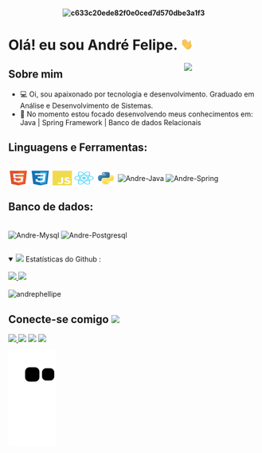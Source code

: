 <h4 align="center">
 
![c633c20ede82f0e0ced7d570dbe3a1f3](https://user-images.githubusercontent.com/70382532/138322189-2db8df52-9dcb-40a0-88a8-c365466bd33d.gif)



<h1> Olá! eu sou André Felipe. <img src="https://github.com/LeonardoYz/LeonardoYz/blob/main/assets/Hi.gif" width="25"></h1>
 
<img align="right" width="30%" src="https://cdn.dribbble.com/users/220167/screenshots/2373375/resp_dribbble.gif">

<h2> Sobre mim </h2>

- 💻 Oi, sou apaixonado por tecnologia e desenvolvimento. Graduado em Análise e Desenvolvimento de Sistemas. 
- 🔭 No momento estou focado desenvolvendo meus conhecimentos em: <br> Java | Spring Framework | Banco de dados Relacionais </br>

##

<h2 align="left">Linguagens e Ferramentas:</h2>

<div style="display: inline_block"><br>
  <img align="center" alt="Andre-HTML" height="30" width="40" src="https://raw.githubusercontent.com/devicons/devicon/master/icons/html5/html5-original.svg">
  <img align="center" alt="Andre-CSS" height="30" width="40" src="https://raw.githubusercontent.com/devicons/devicon/master/icons/css3/css3-original.svg">
  <img align="center" alt="Andre-Js" height="30" width="40" src="https://raw.githubusercontent.com/devicons/devicon/master/icons/javascript/javascript-plain.svg">
  <img align="center" alt="Andre-React" height="30" width="40" src="https://raw.githubusercontent.com/devicons/devicon/master/icons/react/react-original.svg">
  <img align="center" alt="Andre-Python" height="30" width="40" src="https://raw.githubusercontent.com/devicons/devicon/master/icons/python/python-original.svg">
  <img align="center" alt="Andre-Java" height="30" width="40" src="https://cdn.jsdelivr.net/gh/devicons/devicon/icons/java/java-original.svg">
  <img align="center" alt="Andre-Spring" height="30" width="100" src="https://img.shields.io/badge/Spring-6DB33F?style=for-the-badge&logo=spring&logoColor=white">
</div>

##


<h2 align="left">Banco de dados:</h2>

<div style="display: inline_block"><br>
  <img align="center" alt="Andre-Mysql" height="30" width="100" src="https://img.shields.io/badge/MySQL-00000F?style=for-the-badge&logo=mysql&logoColor=white">
  <img align="center" alt="Andre-Postgresql" height="30" width="110" src="https://img.shields.io/badge/PostgreSQL-316192?style=for-the-badge&logo=postgresql&logoColor=white">
</div>

##
<details open="">
<summary>
   <img src="https://media.giphy.com/media/cj87CxfRtrUifF3Ryk/giphy.gif" height="25">
   Estatísticas do Github : 
</summary> 
<br>
<div>
  <a href="https://github.com/andrephellipe">
  <img height="180em" src="https://github-readme-stats.vercel.app/api?username=andrephellipe&show_icons=true&include_all_commits=true&count_private=true"/>
  <img height="180em" src="https://github-readme-stats.vercel.app/api/top-langs/?username=andrephellipe&layout=compact&langs_count=7"/></a>
</div>
<br>
   <img src="https://komarev.com/ghpvc/?username=andrephellipe&color=green" alt="andrephellipe"/>    
</details>
 
##    
     
<h2>
  Conecte-se comigo
  <a target="_blank">
    <img src="https://media.tenor.com/images/22f42c11b612b041b4038573dca18a2d/tenor.gif" height="25px" style="max-width:100%;">
  </a>
</h2>

<div>
 <a href="https://discord.gg/AndresPhellipe#2779" target="_blank">
    <img src="https://img.shields.io/badge/Discord-7289DA?style=for-the-badge&logo=discord&logoColor=white" target="_blank"</a> 
 <a href = "mailto:andre.eter.10@gmail.com"><img src="https://img.shields.io/badge/-Gmail-%23333?style=for-the-badge&logo=gmail&logoColor=white" target="_blank"></a>
 <a href="https://www.linkedin.com/in/andrephellipe/" target="_blank"><img src="https://img.shields.io/badge/-LinkedIn-%230077B5?style=for-the-badge&logo=linkedin&logoColor=white" target="_blank"></a> 
 <a href="https://api.whatsapp.com/send?phone=5583988712662&text=Hi!" target="_blank"><img src="https://img.shields.io/badge/WhatsApp-25D366?style=for-the-badge&logo=whatsapp&logoColor=white" target="_blank"></a> 
  
  ![Snake animation](https://github.com/rafaballerini/rafaballerini/blob/output/github-contribution-grid-snake.svg)
  
</div>   
